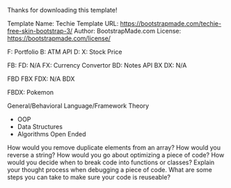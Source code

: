 Thanks for downloading this template!

Template Name: Techie
Template URL: https://bootstrapmade.com/techie-free-skin-bootstrap-3/
Author: BootstrapMade.com
License: https://bootstrapmade.com/license/


F: Portfolio
B: ATM API
D: 
X: Stock Price

FB: 
FD: N/A
FX: Currency Convertor
BD: Notes API
BX
DX: N/A

FBD
FBX 
FDX: N/A
BDX

FBDX: Pokemon



General/Behavioral
Language/Framework
Theory
- OOP
- Data Structures
- Algorithms
Open Ended


How would you remove duplicate elements from an array?
How would you reverse a string?
How would you go about optimizing a piece of code?
How would you decide when to break code into functions or classes?
Explain your thought process when debugging a piece of code.
What are some steps you can take to make sure your code is reuseable?